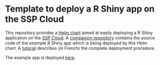 # Template to deploy a R Shiny app on the SSP Cloud

This repository provides a [Helm chart](https://helm.sh/) aimed at easily deploying a R Shiny application on the [SSP Cloud](https://datalab.sspcloud.fr/home). A [companion repository](https://github.com/InseeFrLab/template-shiny-app) contains the source code of the example R Shiny app which is being deployed by this Helm chart. A [tutorial](tutorial.md) describes (in French) the complete deployment procedure.

The example app is deployed [here](https://myshinyapp.lab.sspcloud.fr).
